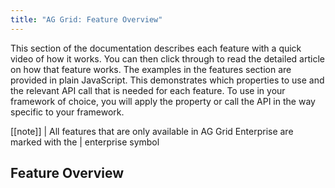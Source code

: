 ```yaml
---
title: "AG Grid: Feature Overview"
---
```


This section of the documentation describes each feature with a quick video of how it works. You can then click through to read the detailed article on how that feature works. The examples in the features section are provided in plain JavaScript.
This demonstrates which properties to use and the relevant API call that is needed for each feature. To use in your framework of choice, you will apply the property or call the API in the way specific to your framework.

[[note]]
| All features that are only available in AG Grid Enterprise are marked with the
| enterprise symbol <enterprise-icon></enterprise-icon>

## Feature Overview

<feature-overview></feature-overview>

